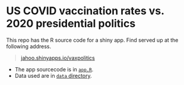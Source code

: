 # US COVID vaccination rates vs. 2020 presidential politics

This repo has the R source code for a shiny app.  Find served up at the following address.

> [jahoo.shinyapps.io/vaxpolitics](jahoo.shinyapps.io/vaxpolitics)

- The app sourcecode is in [`app.R`](./app.R).
- Data used are in [`data` directory](`./data`).
